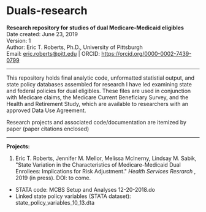 # Duals-research
<b> Research repository for studies of dual Medicare-Medicaid eligibles </b> </br>
Date created: June 23, 2019 </br>
Version: 1 </br>
Author: Eric T. Roberts, Ph.D., University of Pittsburgh </br>
Email: eric.roberts@pitt.edu | ORCID: https://orcid.org/0000-0002-7439-0799 </br>
****************************************************************************************

This repository holds final analytic code, unformatted statistial output, and state policy databases assembled for research I have led examining state and federal policies for dual eligibles.  These files are used in conjunction with Medicare claims, the Medicare Current Beneficiary Survey, and the Health and Retirement Study, which are available to researchers with an approved Data Use Agreement.

Research projects and associated code/documentation are itemized by paper (paper citations enclosed)


****************************************************************************************
<b> Projects: </b>

1. Eric T. Roberts, Jennifer M. Mellor, Melissa McInerny, Lindsay M. Sabik, "State Variation in the Characteristics of Medicare-Medicaid Dual Enrollees: Implications for Risk Adjustment."  <i> Health Services Resrarch </i>, 2019 (in press).  DOI: to come.
  + STATA code: MCBS Setup and Analyses 12-20-2018.do
  + Linked state policy variables (STATA dataset): state_policy_variables_10_13.dta
